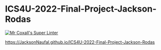 # ICS4U-2022-Final-Project-Jackson-Rodas

[![Mr Coxall's Super Linter](https://github.com/JacksonNaufal/ICS4U-2022-Final-Project-Jackson-Rodas/workflows/Mr%20Coxall's%20Super%20Linter/badge.svg)](https://github.com/JacksonNaufal/ICS4U-2022-Final-Project-Jackson-Rodas/actions/)

https://JacksonNaufal.github.io/ICS4U-2022-Final-Project-Jackson-Rodas
